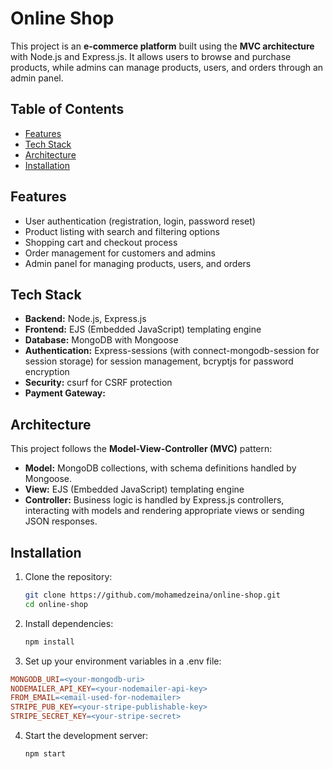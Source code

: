 # Online Shop

This project is an **e-commerce platform** built using the **MVC architecture** with Node.js and Express.js. It allows users to browse and purchase products, while admins can manage products, users, and orders through an admin panel.

## Table of Contents

- [Features](#features)
- [Tech Stack](#tech-stack)
- [Architecture](#architecture)
- [Installation](#installation)

## Features

- User authentication (registration, login, password reset)
- Product listing with search and filtering options
- Shopping cart and checkout process
- Order management for customers and admins
- Admin panel for managing products, users, and orders


## Tech Stack

- **Backend:** Node.js, Express.js
- **Frontend:** EJS (Embedded JavaScript) templating engine
- **Database:** MongoDB with Mongoose
- **Authentication:** Express-sessions (with connect-mongodb-session for session storage) for session management, bcryptjs for password encryption
- **Security:** csurf for CSRF protection
- **Payment Gateway:**


## Architecture

This project follows the **Model-View-Controller (MVC)** pattern:

- **Model:** MongoDB collections, with schema definitions handled by Mongoose.
- **View:** EJS (Embedded JavaScript) templating engine
- **Controller:** Business logic is handled by Express.js controllers, interacting with models and rendering appropriate views or sending JSON responses.

## Installation

1. Clone the repository:
   ```bash
   git clone https://github.com/mohamedzeina/online-shop.git
   cd online-shop
   ```
2. Install dependencies:
   ```bash
   npm install
   ```

3. Set up your environment variables in a .env file:
```makefile
MONGODB_URI=<your-mongodb-uri>
NODEMAILER_API_KEY=<your-nodemailer-api-key>
FROM_EMAIL=<email-used-for-nodemailer>
STRIPE_PUB_KEY=<your-stripe-publishable-key>
STRIPE_SECRET_KEY=<your-stripe-secret>
```
4. Start the development server:
   ```bash
   npm start
   ```
